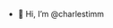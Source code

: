 - 👋 Hi, I’m @charlestimm


<!---
charlestimm/charlestimm is a ✨ special ✨ repository because its `README.md` (this file) appears on your GitHub profile.
You can click the Preview link to take a look at your changes.
--->
